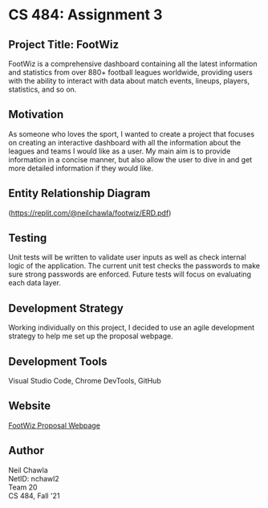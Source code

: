 # CS 484: Assignment 3

## Project Title: FootWiz
FootWiz is a comprehensive dashboard containing all the latest information and statistics from over 880+ football leagues worldwide, providing users with the ability to interact with data about match events, lineups, players, statistics, and so on.

## Motivation
As someone who loves the sport, I wanted to create a project that focuses on creating an interactive dashboard with all the information about the leagues and teams I would like as a user. My main aim is to provide information in a concise manner, but also allow the user to dive in and get more detailed information if they would like.

## Entity Relationship Diagram
(https://replit.com/@neilchawla/footwiz/ERD.pdf)

## Testing
Unit tests will be written to validate user inputs as well as check internal logic of the application. The current unit test checks the passwords to make sure strong passwords are enforced. Future tests will focus on evaluating each data layer. 

## Development Strategy
Working individually on this project, I decided to use an agile development strategy to help me set up the proposal webpage. 

## Development Tools
Visual Studio Code, Chrome DevTools, GitHub

## Website
[FootWiz Proposal Webpage](https://uic-cs484.github.io/assignment-1---team-project-proposal-nchawl2/proposal.html)

## Author
Neil Chawla  
NetID: nchawl2  
Team 20  
CS 484, Fall '21